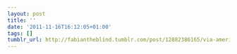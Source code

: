 ```yaml
---
layout: post
title: ''
date: '2011-11-16T16:12:05+01:00'
tags: []
tumblr_url: http://fabiantheblind.tumblr.com/post/12882386165/via-american-censorship-day-tell-congress-not-to
---
```

